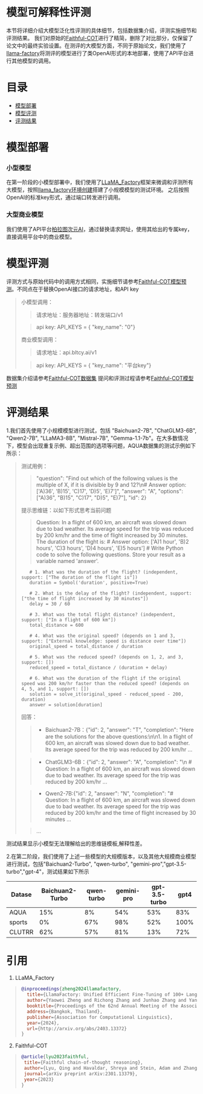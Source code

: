 # 模型可解释性评测

本节将详细介绍大模型泛化性评测的具体细节，包括数据集介绍，评测实施细节和评测结果。
我们对原始的[Faithful-COT](https://github.com/veronica320/Faithful-COT)进行了精简，删除了对比部分，仅保留了论文中的最终实验设置。在测评的大模型方面，不同于原始论文，我们使用了[llama-factory](https://github.com/hiyouga/LLaMA-Factory)将测评的模型进行了类OpenAI形式的本地部署，使用了API平台进行其他模型的调用。

# 目录

- [模型部署](#模型部署)
- [模型评测](#模型评测)
- [评测结果](#评测结果)


# 模型部署

### 小型模型
在第一阶段的小模型部署中，我们使用了[LLaMA_Factory](../common/LLaMA-Factory/)框架来微调和评测所有大模型，按照[llama_factory环境创建](../common/LLaMA-Factory/README.md)搭建了小规模模型的测试环境。
之后按照OpenAI的标准key形式，通过端口转发进行调用。

### 大型商业模型
我们使用了API平台[柏拉图次元AI](https://api.bltcy.ai/)，通过替换请求网址，使用其给出的专属key，直接调用平台中的商业模型。

# 模型评测

评测方式与原始代码中的调用方式相同，实施细节请参考[Faithful-COT模型预测](Faithful-COT/README.md)。不同点在于替换OpenAI接口的请求地址，和API key
> 小模型调用：
>>请求地址：服务器地址：转发端口/v1
>
>>api key: API_KEYS = {	"key_name": "0"}
>
>商业模型调用：
>>请求地址：api.bltcy.ai/v1
>
>>api key: API_KEYS = {	"key_name": "平台key"}

数据集介绍请参考[Faithful-COT数据集](Faithful-COT/data/README.md)
提问和评测过程请参考[Faithful-COT模型预测](Faithful-COT/README.md)

# 评测结果
1.我们首先使用了小规模模型进行测试，包括 "Baichuan2-7B", "ChatGLM3-6B", "Qwen2-7B", "LLaMA3-8B", "Mistral-7B", "Gemma-1.1-7b"。在大多数情况下，模型会出现重复示例、超出范围的选项等问题，AQUA数据集的测试示例如下所示：


>测试用例：
>
>>"question": "Find out which of the following values is the multiple of X, if it is divisible by 9 and 12?\n# Answer option: ['A)36', 'B)15', 'C)17', 'D)5', 'E)7']", "answer": "A", "options": ["A)36", "B)15", "C)17", "D)5", "E)7"], "id": 2}
>
>提示思维链：以如下形式思考当前问题
>
>> Question: In a flight of 600 km, an aircraft was slowed down due to bad weather. Its average speed for the trip was reduced by 200 km/hr and the time of flight increased by 30 minutes. The duration of the flight is:
>>        # Answer option: ['A)1 hour', 'B)2 hours', 'C)3 hours', 'D)4 hours', 'E)5 hours']
>>        # Write Python code to solve the following questions. Store your result as a variable named 'answer'.
>
>        # 1. What was the duration of the flight? (independent, support: ["The duration of the flight is"])
>        duration = Symbol('duration', positive=True)
>
>        # 2. What is the delay of the flight? (independent, support: ["the time of flight increased by 30 minutes"])
>        delay = 30 / 60
>
>        # 3. What was the total flight distance? (independent, support: ["In a flight of 600 km"])
>        total_distance = 600
>
>        # 4. What was the original speed? (depends on 1 and 3, support: ["External knowledge: speed is distance over time"])
>        original_speed = total_distance / duration
>
>        # 5. What was the reduced speed? (depends on 1, 2, and 3, support: [])
>        reduced_speed = total_distance / (duration + delay)
>
>        # 6. What was the duration of the flight if the original speed was 200 km/hr faster than the reduced speed? (depends on 4, 5, and 1, support: [])
>        solution = solve_it(original_speed - reduced_speed - 200, duration)
>        answer = solution[duration]
>
>回答：
>> - Baichuan2-7B：{"id": 2, "answer": "T", "completion": "Here are the solutions for the above questions:\n\n1. In a flight of 600 km, an aircraft was slowed down due to bad weather. Its average speed for the trip was reduced by 200 km/hr ...
>
>> - ChatGLM3-6B：{"id": 2, "answer": "A", "completion": "\n # Question: In a flight of 600 km, an aircraft was slowed down due to bad weather. Its average speed for the trip was reduced by 200 km/hr ...
>
>> - Qwen2-7B:{"id": 2, "answer": "N", "completion": "# Question: In a flight of 600 km, an aircraft was slowed down due to bad weather. Its average speed for the trip was reduced by 200 km/hr and the time of flight increased by 30 minutes ...
>
>>...
>
测试结果显示小模型无法理解给出的思维链模板,解释性差。


2.在第二阶段，我们使用了上述一些模型的大规模版本，以及其他大规模商业模型进行测试，包括"Baichuan2-Turbo", "qwen-turbo", "gemini-pro","gpt-3.5-turbo","gpt-4"，测试结果如下所示


| Datase      | Baichuan2-Turbo | qwen-turbo  | gemini-pro  | gpt-3.5-turbo | gpt4        |
| ----------- | --------------- | ----------- | ----------- | ------------- | ----------- |
| AQUA        |     15%         |      8%     |     54%     |      53%      |     83%     |
| sports      |     0%          |     67%     |     98%     |      52%      |     100%    |
| CLUTRR      |     62%         |     57%     |     81%     |      13%      |     72%     |

# 引用

1. LLaMA_Factory

> ```bibtex
> @inproceedings{zheng2024llamafactory,
>   title={LlamaFactory: Unified Efficient Fine-Tuning of 100+ Language Models},
>   author={Yaowei Zheng and Richong Zhang and Junhao Zhang and Yanhan Ye and Zheyan Luo and Zhangchi Feng and Yongqiang Ma},
>   booktitle={Proceedings of the 62nd Annual Meeting of the Association for Computational Linguistics (Volume 3: System Demonstrations)},
>   address={Bangkok, Thailand},
>   publisher={Association for Computational Linguistics},
>   year={2024},
>   url={http://arxiv.org/abs/2403.13372}
> }
> ```
>

2. Faithful-COT

>```bibtex
> @article{lyu2023faithful,
>  title={Faithful chain-of-thought reasoning},
>  author={Lyu, Qing and Havaldar, Shreya and Stein, Adam and Zhang, Li and Rao, Delip and Wong, Eric and Apidianaki, Marianna and Callison-Burch, Chris},
>  journal={arXiv preprint arXiv:2301.13379},
>  year={2023}
>}
>```